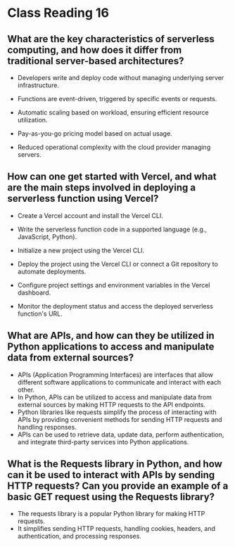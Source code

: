 # Class Reading 16

## What are the key characteristics of serverless computing, and how does it differ from traditional server-based architectures?

- Developers write and deploy code without managing underlying server infrastructure.

- Functions are event-driven, triggered by specific events or requests.

- Automatic scaling based on workload, ensuring efficient resource utilization.

- Pay-as-you-go pricing model based on actual usage.

- Reduced operational complexity with the cloud provider managing servers.
## How can one get started with Vercel, and what are the main steps involved in deploying a serverless function using Vercel?
- Create a Vercel account and install the Vercel CLI.

- Write the serverless function code in a supported language (e.g., JavaScript, Python).

- Initialize a new project using the Vercel CLI.

- Deploy the project using the Vercel CLI or connect a Git repository to automate deployments.
- Configure project settings and environment variables in the Vercel dashboard.
- Monitor the deployment status and access the deployed serverless function's URL.

## What are APIs, and how can they be utilized in Python applications to access and manipulate data from external sources?
- APIs (Application Programming Interfaces) are interfaces that allow different software applications to communicate and interact with each other.
- In Python, APIs can be utilized to access and manipulate data from external sources by making HTTP requests to the API endpoints.
- Python libraries like requests simplify the process of interacting with APIs by providing convenient methods for sending HTTP requests and handling responses.
- APIs can be used to retrieve data, update data, perform authentication, and integrate third-party services into Python applications.
## What is the Requests library in Python, and how can it be used to interact with APIs by sending HTTP requests? Can you provide an example of a basic GET request using the Requests library?
- The requests library is a popular Python library for making HTTP requests.
- It simplifies sending HTTP requests, handling cookies, headers, and authentication, and processing responses.